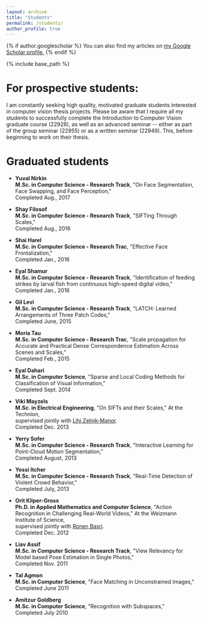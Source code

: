 ```yaml
---
layout: archive
title: "Students"
permalink: /students/
author_profile: true
---
```


{% if author.googlescholar %}
  You can also find my articles on <u><a href="{{author.googlescholar}}">my Google Scholar profile</a>.</u>
{% endif %}

{% include base_path %}

For prospective students:
====
I am constantly seeking high quality, motivated graduate students interested in computer vision thesis projects. Please be aware that I require all my students to successfully complete the Introduction to Computer Vision graduate course (22928), as well as an advanced seminar -- either as part of the group seminar (22955) or as a written seminar (22949). This, before beginning to work on their thesis.

Graduated students
====
* **Yuval Nirkin**<br/>
**M.Sc. in Computer Science - Research Track**, "On Face Segmentation, Face Swapping, and Face Perception,"<br/>Completed Aug., 2017

* **Shay Filosof**<br/>
**M.Sc. in Computer Science - Research Track**, "SIFTing Through Scales," <br/>Completed Aug., 2016

* **Shai Harel**<br/>
**M.Sc. in Computer Science - Research Trac**, "Effective Face Frontalization," <br/>Completed Jan., 2016

* **Eyal Shamur**<br/>
**M.Sc. in Computer Science - Research Track**, "Identification of feeding strikes by larval fish from continuous high-speed digital video," <br/>Completed Jan., 2016

* **Gil Levi**<br/>
**M.Sc. in Computer Science - Research Track**, "LATCH: Learned Arrangements of Three Patch Codes," <br/>Completed June, 2015

* **Moria Tau**<br/>
**M.Sc. in Computer Science - Research Trac**, "Scale propagation for Accurate and Practical Dense Correspondence Estimation Across Scenes and Scales," <br/>Completed Feb., 2015

* **Eyal Dahari**<br/>
**M.Sc. in Computer Science**, "Sparse and Local Coding Methods for Classification of Visual Information," <br/>Completed Sept. 2014

* **Viki Mayzels**<br/>
**M.Sc. in Electrical Engineering**, "On SIFTs and their Scales," At the Technion, <br/>supervised jointly with [Lihi Zelnik-Manor](http://lihi.eew.technion.ac.il/).
<br/>Completed Dec. 2013

* **Yerry Sofer**<br/>
**M.Sc. in Computer Science - Research Track**, "Interactive Learning for Point-Cloud Motion Segmentation," <br/>Completed August, 2013

* **Yossi Itcher**<br/>
**M.Sc. in Computer Science - Research Track**, "Real-Time Detection of Violent Crowd Behavior," <br/>Completed July, 2013

* **Orit Kliper-Gross**<br/>
**Ph.D. in Applied Mathematics and Computer Science**, "Action Recognition in Challenging Real-World Videos," 
At the Weizmann Institute of Science, <br/>supervised jointly with [Ronen Basri](http://www.weizmann.ac.il/math/ronen/).
<br/>Completed Dec. 2012 

* **Liav Assif**<br/>
**M.Sc. in Computer Science - Research Track**, "View Relevancy for Model based Pose Estimation in Single Photos," <br/>Completed Nov. 2011

* **Tal Agmon**<br/>
**M.Sc. in Computer Science**, "Face Matching in Unconstrained Images," <br/>Completed June 2011

* **Amitzur Goldberg**<br/>
**M.Sc. in Computer Science**, "Recognition with Subspaces," <br/>Completed July 2010
